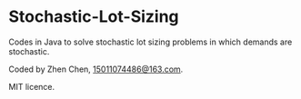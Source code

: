 # Stochastic-Lot-Sizing
Codes in Java to solve stochastic lot sizing problems in which demands are stochastic.

Coded by Zhen Chen, 15011074486@163.com.


MIT licence.
